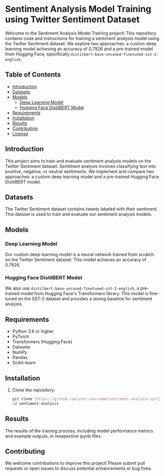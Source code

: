 # Sentiment Analysis Model Training using Twitter Sentiment Dataset

Welcome to the Sentiment Analysis Model Training project! This repository contains code and instructions for training a sentiment analysis model using the Twitter Sentiment dataset. We explore two approaches: a custom deep learning model achieving an accuracy of 0.7926 and a pre-trained model from Hugging Face, specifically `distilbert-base-uncased-finetuned-sst-2-english`.

## Table of Contents

- [Introduction](#introduction)
- [Datasets](#datasets)
- [Models](#models)
  - [Deep Learning Model](#deep-learning-model)
  - [Hugging Face DistilBERT Model](#hugging-face-distilbert-model)
- [Requirements](#requirements)
- [Installation](#installation)
- [Results](#results)
- [Contributing](#contributing)
- [License](#license)

## Introduction

This project aims to train and evaluate sentiment analysis models on the Twitter Sentiment dataset. Sentiment analysis involves classifying text into positive, negative, or neutral sentiments. We implement and compare two approaches: a custom deep learning model and a pre-trained Hugging Face DistilBERT model.

## Datasets

The Twitter Sentiment dataset contains tweets labeled with their sentiment. This dataset is used to train and evaluate our sentiment analysis models.

## Models

### Deep Learning Model

Our custom deep learning model is a neural network trained from scratch on the Twitter Sentiment dataset. This model achieves an accuracy of 0.7926.

### Hugging Face DistilBERT Model

We also use `distilbert-base-uncased-finetuned-sst-2-english`, a pre-trained model from Hugging Face's Transformers library. This model is fine-tuned on the SST-2 dataset and provides a strong baseline for sentiment analysis.

## Requirements

- Python 3.8 or higher
- PyTorch
- Transformers (Hugging Face)
- Datasets
- NumPy
- Pandas
- Scikit-learn

## Installation

1. Clone the repository:
   ```sh
   git clone [https://github.com/your-username/sentiment-analysis.git](https://github.com/MayurPimpude/Sentiment-New-ways)
   cd sentiment-analysis

## Results
The results of the training process, including model performance metrics and example outputs, in resepective ipynb files.

## Contributing
We welcome contributions to improve this project! Please submit pull requests or open issues to discuss potential enhancements or bug fixes.
